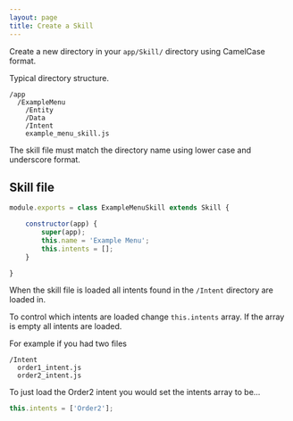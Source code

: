 ```yaml
---
layout: page
title: Create a Skill
---
```


Create a new directory in your `app/Skill/` directory using CamelCase format.

Typical directory structure.

~~~
/app
  /ExampleMenu
    /Entity
    /Data
    /Intent
    example_menu_skill.js
~~~

The skill file must match the directory name using lower case and underscore format.

## Skill file

~~~javascript
module.exports = class ExampleMenuSkill extends Skill {

	constructor(app) {
		super(app);
		this.name = 'Example Menu';
		this.intents = [];
	}

}
~~~

When the skill file is loaded all intents found in the `/Intent` directory are loaded in.

To control which intents are loaded change `this.intents` array. If the array is empty all intents are loaded.

For example if you had two files

~~~
/Intent
  order1_intent.js
  order2_intent.js
~~~

To just load the Order2 intent you would set the intents array to be...

~~~javascript
this.intents = ['Order2'];
~~~
